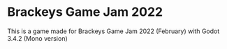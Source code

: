 # Brackeys Game Jam 2022
This is a game made for Brackeys Game Jam 2022 (February) with Godot 3.4.2 (Mono version)
